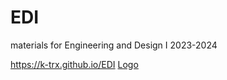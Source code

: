 # EDI

materials for Engineering and Design I 2023-2024

https://k-trx.github.io/EDI
[Logo]([https://link-url-here.org](https://k-trx.github.io/EDI/Logo/LogoReflection.html)https://k-trx.github.io/EDI/Logo/LogoReflection.html)
